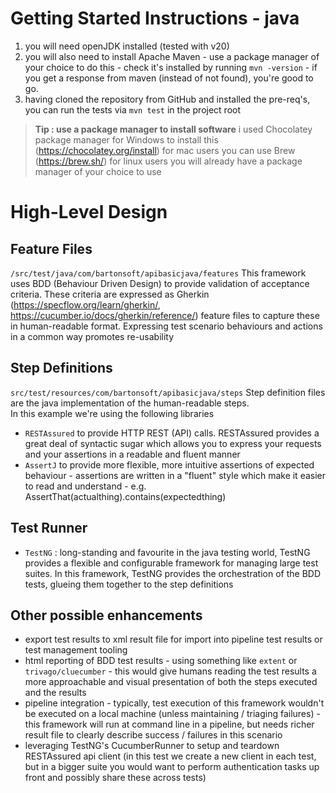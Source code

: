 # Getting Started Instructions - java

1. you will need openJDK installed (tested with v20) 
1. you will also need to install Apache Maven - use a package manager of your choice to do this - check it's installed by running `mvn -version` - if you get a response from maven (instead of not found), you're good to go.
1. having cloned the repository from GitHub and installed the pre-req's, you can run the tests via `mvn test` in the project root 

> **Tip : use a package manager to install software**
> i used Chocolatey package manager for Windows to install this (https://chocolatey.org/install)
> for mac users you can use Brew (https://brew.sh/)
> for linux users you will already have a package manager of your choice to use 

# High-Level Design

## Feature Files 
`/src/test/java/com/bartonsoft/apibasicjava/features`
This framework uses BDD (Behaviour Driven Design) to provide validation of acceptance criteria.
These criteria are expressed as Gherkin (https://specflow.org/learn/gherkin/, https://cucumber.io/docs/gherkin/reference/) feature files to capture these in human-readable format.
Expressing test scenario behaviours and actions in a common way promotes re-usability

## Step Definitions
`src/test/resources/com/bartonsoft/apibasicjava/steps`
Step definition files are the java implementation of the human-readable steps.  
In this example we're using the following libraries 
- `RESTAssured` to provide HTTP REST (API) calls.  RESTAssured provides a great deal of syntactic sugar which allows you to express your requests and your assertions in a readable and fluent manner
- `AssertJ` to provide more flexible, more intuitive assertions of expected behaviour - assertions are written in a "fluent" style which make it easier to read and understand - e.g. AssertThat(actualthing).contains(expectedthing) 

## Test Runner
- `TestNG` : long-standing and favourite in the java testing world, TestNG provides a flexible and configurable framework for managing large test suites.  In this framework, TestNG provides the orchestration of the BDD tests, glueing them together to the step definitions

## Other possible enhancements
- export test results to xml result file for import into pipeline test results or test management tooling
- html reporting of BDD test results - using something like `extent` or `trivago/cluecumber` - this would give humans reading the test results a more approachable and visual presentation of both the steps executed and the results
- pipeline integration - typically, test execution of this framework wouldn't be executed on a local machine (unless maintaining / triaging failures) - this framework will run at command line in a pipeline, but needs richer result file to clearly describe success / failures in this scenario
- leveraging TestNG's CucumberRunner to setup and teardown RESTAssured api client (in this test we create a new client in each test, but in a bigger suite you would want to perform authentication tasks up front and possibly share these across tests)